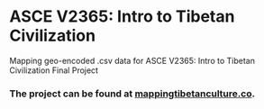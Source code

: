 # ASCE V2365: Intro to Tibetan Civilization
Mapping geo-encoded .csv data for ASCE V2365: Intro to Tibetan Civilization Final Project

### The project can be found at [mappingtibetanculture.co](http://mappingtibetanculture.co).
